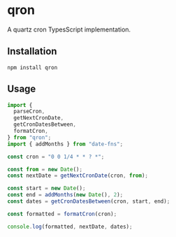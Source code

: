 # qron

A quartz cron TypesScript implementation.

## Installation

```
npm install qron
```

## Usage

```ts
import {
  parseCron,
  getNextCronDate,
  getCronDatesBetween,
  formatCron,
} from "qron";
import { addMonths } from "date-fns";

const cron = "0 0 1/4 * * ? *";

const from = new Date();
const nextDate = getNextCronDate(cron, from);

const start = new Date();
const end = addMonths(new Date(), 2);
const dates = getCronDatesBetween(cron, start, end);

const formatted = formatCron(cron);

console.log(formatted, nextDate, dates);
```
